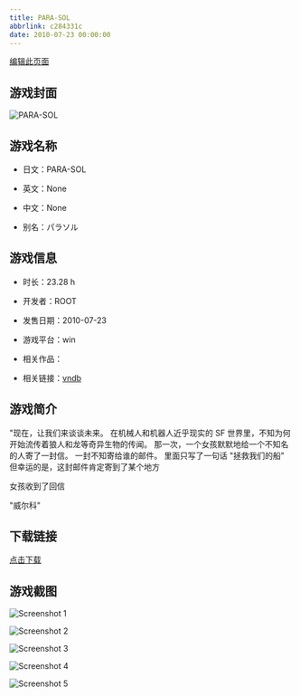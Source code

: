 ```yaml
---
title: PARA-SOL
abbrlink: c284331c
date: 2010-07-23 00:00:00
---
```

[编辑此页面](https://github.com/ACG-3/ADV3-source/blob/main/source/_posts/PARA-SOL.md)

## 游戏封面

![PARA-SOL](https://pan.timero.xyz/d/onedrive/img_lib_001/PARA-SOL_cover.avif)


## 游戏名称

- 日文：PARA-SOL
- 英文：None
- 中文：None

- 别名：パラソル


## 游戏信息

- 时长：23.28 h
- 开发者：ROOT
- 发售日期：2010-07-23
- 游戏平台：win
- 相关作品：

- 相关链接：[vndb](https://vndb.org/v3032)


## 游戏简介

"现在，让我们来谈谈未来。
在机械人和机器人近乎现实的 SF 世界里，不知为何开始流传着狼人和龙等奇异生物的传闻。
那一次，一个女孩默默地给一个不知名的人寄了一封信。
一封不知寄给谁的邮件。
里面只写了一句话
"拯救我们的船"
但幸运的是，这封邮件肯定寄到了某个地方


女孩收到了回信

"威尔科"




## 下载链接

[点击下载](https://pan.timero.xyz/onedrive/adv_lib_001/PARA-SOL)


## 游戏截图


![Screenshot 1](https://pan.timero.xyz/d/onedrive/img_lib_001/PARA-SOL_Screenshot_1.avif)

![Screenshot 2](https://pan.timero.xyz/d/onedrive/img_lib_001/PARA-SOL_Screenshot_2.avif)

![Screenshot 3](https://pan.timero.xyz/d/onedrive/img_lib_001/PARA-SOL_Screenshot_3.avif)

![Screenshot 4](https://pan.timero.xyz/d/onedrive/img_lib_001/PARA-SOL_Screenshot_4.avif)

![Screenshot 5](https://pan.timero.xyz/d/onedrive/img_lib_001/PARA-SOL_Screenshot_5.avif)

